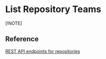 # List Repository Teams

[!NOTE]

## Reference
[REST API endpoints for repositories][rest-api-endpoints-for-repositories]

[rest-api-endpoints-for-repositories]: https://docs.github.com/en/rest/repos/repos?apiVersion=2022-11-28#list-repository-teams